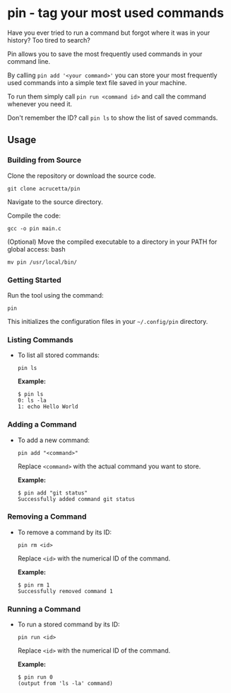 
# pin - tag your most used commands

Have you ever tried to run a command but forgot where it was in your history? Too tired to search? 

Pin allows you to save the most frequently used commands in your command line. 

By calling `pin add '<your command>'` you can store your most frequently used commands into a simple text file saved in your machine. 

To run them simply call `pin run <command id>` and call the command whenever you need it. 

Don't remember the ID? call `pin ls` to show the list of saved commands.

## Usage

### Building from Source

Clone the repository or download the source code.

```
git clone acrucetta/pin
```

Navigate to the source directory.

Compile the code:

```
gcc -o pin main.c
```

(Optional) Move the compiled executable to a directory in your PATH for global access:
bash
```
mv pin /usr/local/bin/
```

### Getting Started

Run the tool using the command:
```
pin
```
This initializes the configuration files in your `~/.config/pin` directory.

### Listing Commands
- To list all stored commands:
  ```
  pin ls
  ```
  **Example:**
  ```
  $ pin ls
  0: ls -la
  1: echo Hello World
  ```

### Adding a Command
- To add a new command:
  ```
  pin add "<command>"
  ```
  Replace `<command>` with the actual command you want to store.

  **Example:**
  ```
  $ pin add "git status"
  Successfully added command git status
  ```

### Removing a Command
- To remove a command by its ID:
  ```
  pin rm <id>
  ```
  Replace `<id>` with the numerical ID of the command.

  **Example:**
  ```
  $ pin rm 1
  Successfully removed command 1
  ```

### Running a Command
- To run a stored command by its ID:
  ```
  pin run <id>
  ```
  Replace `<id>` with the numerical ID of the command.

  **Example:**
  ```
  $ pin run 0
  (output from 'ls -la' command)
  ```
